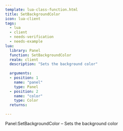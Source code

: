 ```yaml
---
template: lua-class-function.html
title: SetBackgroundColor
icon: lua-client
tags:
  - lua
  - client
  - needs-verification
  - needs-example
lua:
  library: Panel
  function: SetBackgroundColor
  realm: client
  description: "Sets the background color"
  
  arguments:
  - position: 1
    name: "panel"
    type: Panel
  - position: 2
    name: "color"
    type: Color
  returns:
    
---
```


<div class="lua__search__keywords">
Panel:SetBackgroundColor &#x2013; Sets the background color
</div>
